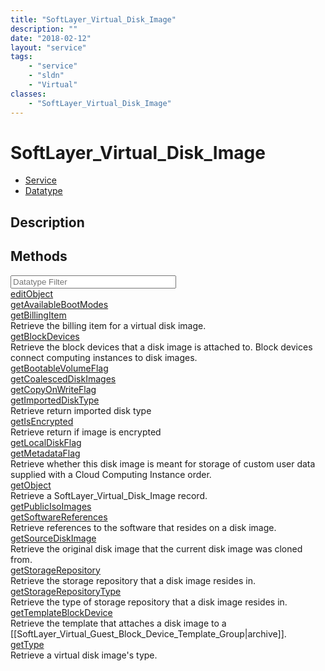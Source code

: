 ```yaml
---
title: "SoftLayer_Virtual_Disk_Image"
description: ""
date: "2018-02-12"
layout: "service"
tags:
    - "service"
    - "sldn"
    - "Virtual"
classes:
    - "SoftLayer_Virtual_Disk_Image"
---
```

# SoftLayer_Virtual_Disk_Image
<div id='service-datatype'>
    <ul id='sldn-reference-tabs'>
    <li id='service'> <a href='/reference/services/SoftLayer_Virtual_Disk_Image' >Service</a></li>    <li id='datatype'> <a href='/reference/datatypes/SoftLayer_Virtual_Disk_Image' >Datatype</a></li>
    </ul>
</div>

## Description




        
<div id="properties" class="content">
    <h2>Methods</h2>
    <div class="view-filters">
        <div class="clearfix">
            <div class="search-input-box">
                <input placeholder="Datatype Filter" onkeyup="titleSearch(inputId='edit-combine', divId='method-div', elementClass='method-row')" 
                    type="text" id="edit-combine" value="" size="30" maxlength="128" class="form-text">
            </div>
        </div>
    </div>
    <div id="method-div">
            <div class="method-row">
                        <span class='view-field-title'><a href='/reference/services/SoftLayer_Virtual_Disk_Image/editObject'> editObject</a> </span>
            <div class='views-field-body'></div>
        </div>
            <div class="method-row">
                        <span class='view-field-title'><a href='/reference/services/SoftLayer_Virtual_Disk_Image/getAvailableBootModes'> getAvailableBootModes</a> </span>
            <div class='views-field-body'></div>
        </div>
            <div class="method-row">
                        <span class='view-field-title'><a href='/reference/services/SoftLayer_Virtual_Disk_Image/getBillingItem'> getBillingItem</a> </span>
            <div class='views-field-body'>Retrieve the billing item for a virtual disk image.</div>
        </div>
            <div class="method-row">
                        <span class='view-field-title'><a href='/reference/services/SoftLayer_Virtual_Disk_Image/getBlockDevices'> getBlockDevices</a> </span>
            <div class='views-field-body'>Retrieve the block devices that a disk image is attached to. Block devices connect computing instances to disk images.</div>
        </div>
            <div class="method-row">
                        <span class='view-field-title'><a href='/reference/services/SoftLayer_Virtual_Disk_Image/getBootableVolumeFlag'> getBootableVolumeFlag</a> </span>
            <div class='views-field-body'></div>
        </div>
            <div class="method-row">
                        <span class='view-field-title'><a href='/reference/services/SoftLayer_Virtual_Disk_Image/getCoalescedDiskImages'> getCoalescedDiskImages</a> </span>
            <div class='views-field-body'></div>
        </div>
            <div class="method-row">
                        <span class='view-field-title'><a href='/reference/services/SoftLayer_Virtual_Disk_Image/getCopyOnWriteFlag'> getCopyOnWriteFlag</a> </span>
            <div class='views-field-body'></div>
        </div>
            <div class="method-row">
                        <span class='view-field-title'><a href='/reference/services/SoftLayer_Virtual_Disk_Image/getImportedDiskType'> getImportedDiskType</a> </span>
            <div class='views-field-body'>Retrieve return imported disk type</div>
        </div>
            <div class="method-row">
                        <span class='view-field-title'><a href='/reference/services/SoftLayer_Virtual_Disk_Image/getIsEncrypted'> getIsEncrypted</a> </span>
            <div class='views-field-body'>Retrieve return if image is encrypted</div>
        </div>
            <div class="method-row">
                        <span class='view-field-title'><a href='/reference/services/SoftLayer_Virtual_Disk_Image/getLocalDiskFlag'> getLocalDiskFlag</a> </span>
            <div class='views-field-body'></div>
        </div>
            <div class="method-row">
                        <span class='view-field-title'><a href='/reference/services/SoftLayer_Virtual_Disk_Image/getMetadataFlag'> getMetadataFlag</a> </span>
            <div class='views-field-body'>Retrieve whether this disk image is meant for storage of custom user data supplied with a Cloud Computing Instance order.</div>
        </div>
            <div class="method-row">
                        <span class='view-field-title'><a href='/reference/services/SoftLayer_Virtual_Disk_Image/getObject'> getObject</a> </span>
            <div class='views-field-body'>Retrieve a SoftLayer_Virtual_Disk_Image record.</div>
        </div>
            <div class="method-row">
                        <span class='view-field-title'><a href='/reference/services/SoftLayer_Virtual_Disk_Image/getPublicIsoImages'> getPublicIsoImages</a> </span>
            <div class='views-field-body'></div>
        </div>
            <div class="method-row">
                        <span class='view-field-title'><a href='/reference/services/SoftLayer_Virtual_Disk_Image/getSoftwareReferences'> getSoftwareReferences</a> </span>
            <div class='views-field-body'>Retrieve references to the software that resides on a disk image.</div>
        </div>
            <div class="method-row">
                        <span class='view-field-title'><a href='/reference/services/SoftLayer_Virtual_Disk_Image/getSourceDiskImage'> getSourceDiskImage</a> </span>
            <div class='views-field-body'>Retrieve the original disk image that the current disk image was cloned from.</div>
        </div>
            <div class="method-row">
                        <span class='view-field-title'><a href='/reference/services/SoftLayer_Virtual_Disk_Image/getStorageRepository'> getStorageRepository</a> </span>
            <div class='views-field-body'>Retrieve the storage repository that a disk image resides in.</div>
        </div>
            <div class="method-row">
                        <span class='view-field-title'><a href='/reference/services/SoftLayer_Virtual_Disk_Image/getStorageRepositoryType'> getStorageRepositoryType</a> </span>
            <div class='views-field-body'>Retrieve the type of storage repository that a disk image resides in.</div>
        </div>
            <div class="method-row">
                        <span class='view-field-title'><a href='/reference/services/SoftLayer_Virtual_Disk_Image/getTemplateBlockDevice'> getTemplateBlockDevice</a> </span>
            <div class='views-field-body'>Retrieve the template that attaches a disk image to a [[SoftLayer_Virtual_Guest_Block_Device_Template_Group|archive]].</div>
        </div>
            <div class="method-row">
                        <span class='view-field-title'><a href='/reference/services/SoftLayer_Virtual_Disk_Image/getType'> getType</a> </span>
            <div class='views-field-body'>Retrieve a virtual disk image's type.</div>
        </div>
        </div>
</div>

